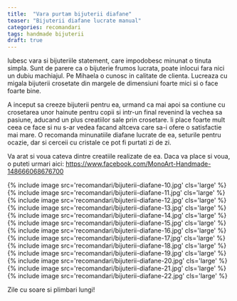 ```yaml
---
title:  "Vara purtam bijuterii diafane"
teaser: "Bijuterii diafane lucrate manual"
categories: recomandari
tags: handmade bijuterii
draft: true
---
```

Iubesc vara si bijuteriile statement, care impodobesc minunat o tinuta simpla. Sunt de parere ca o bijuterie frumos lucrata, poate inlocui fara nici un dubiu machiajul.
Pe Mihaela o cunosc in calitate de clienta. Lucreaza cu migala bijuterii crosetate din margele de dimensiuni foarte mici si o face foarte bine.

A inceput sa creeze bijuterii pentru ea, urmand ca mai apoi sa contiune cu crosetarea unor hainute pentru copii si intr-un final revenind la vechea sa pasiune, aducand un plus creatiilor sale prin crosetare.
Ii place foarte mult ceea ce face si nu s-ar vedea facand altceva care sa-i ofere o satisfactie mai mare.
O recomanda minunatiile diafane lucrate de ea, seturile pentru ocazie, dar si cerceii cu cristale ce pot fi purtati zi de zi.

Va arat si voua cateva dintre creatiile realizate de ea. Daca va place si voua, o puteti urmari aici: https://www.facebook.com/MonoArt-Handmade-148666068676700

{% include image src='recomandari/bijuterii-diafane-10.jpg' cls='large' %}
{% include image src='recomandari/bijuterii-diafane-11.jpg' cls='large' %}
{% include image src='recomandari/bijuterii-diafane-12.jpg' cls='large' %}
{% include image src='recomandari/bijuterii-diafane-13.jpg' cls='large' %}
{% include image src='recomandari/bijuterii-diafane-14.jpg' cls='large' %}
{% include image src='recomandari/bijuterii-diafane-15.jpg' cls='large' %}
{% include image src='recomandari/bijuterii-diafane-16.jpg' cls='large' %}
{% include image src='recomandari/bijuterii-diafane-17.jpg' cls='large' %}
{% include image src='recomandari/bijuterii-diafane-18.jpg' cls='large' %}
{% include image src='recomandari/bijuterii-diafane-19.jpg' cls='large' %}
{% include image src='recomandari/bijuterii-diafane-20.jpg' cls='large' %}
{% include image src='recomandari/bijuterii-diafane-21.jpg' cls='large' %}
{% include image src='recomandari/bijuterii-diafane-22.jpg' cls='large' %}

Zile cu soare si plimbari lungi!
